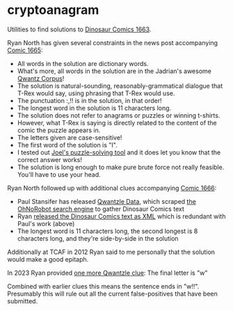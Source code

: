 cryptoanagram
=============

Utilities to find solutions to [Dinosaur Comics 1663](http://qwantz.com/index.php?comic=1663).

Ryan North has given several constraints in the news post accompanying [Comic 1665](http://qwantz.com/index.php?comic=1665):

- All words in the solution are dictionary words.
- What's more, all words in the solution are in the Jadrian's awesome [Qwantz Corpus](http://cs.brown.edu/~jadrian/docs/etc/qwantzcorpus>)!
- The solution is natural-sounding, reasonably-grammatical dialogue that T-Rex would say, using phrasing that T-Rex would use.
- The punctuation :,!! is in the solution, in that order!
- The longest word in the solution is 11 characters long.
- The solution does not refer to anagrams or puzzles or winning t-shirts.
- However, what T-Rex is saying is directly related to the content of the comic the puzzle appears in.
- The letters given are case-sensitive!
- The first word of the solution is "I".
- I tested out [Joel's puzzle-solving tool](http://afifthofnothing.com/anacryptogram.html) and it does let you know that the correct answer works!
- The solution is long enough to make pure brute force not really feasible. You'll have to use your head.

Ryan North followed up with additional clues accompanying [Comic 1666](http://qwantz.com/index.php?comic=1666):

- Paul Stansifer has released [Qwantzle Data](http://github.com/paulstansifer/qwantzle_data), which scraped [the OhNoRobot search engine](http://www.ohnorobot.com/index.pl?comic=23) to gather Dinosaur Comics text
- Ryan [released the Dinosaur Comics text as XML](http://www.qwantz.com/everywordindinosaurcomicsOHGOD.xml) which is redundant with Paul's work (above)
- The longest word is 11 characters long, the second longest is 8 characters long, and they're side-by-side in the solution

Additionally at TCAF in 2012 Ryan said to me personally that the solution would make a good epitaph.

In 2023 Ryan provided [one more Qwantzle clue](https://www.qwantz.com/index.php?comic=4005#blogpost): The final letter is "w"

Combined with earlier clues this means the sentence ends in "w!!". Presumably this will rule out all the current false-positives that have been submitted.